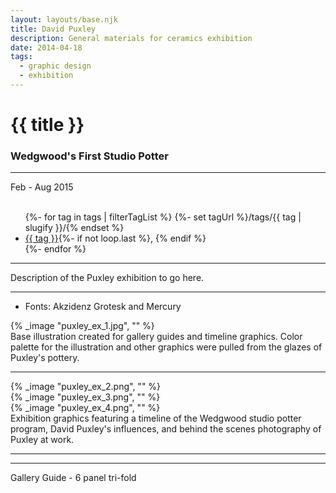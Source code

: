 ```yaml
---
layout: layouts/base.njk
title: David Puxley
description: General materials for ceramics exhibition 
date: 2014-04-18
tags:
  - graphic design
  - exhibition
---
```


<div class="container">
	<div class="row">
		<div class="col-12 col-12-md col-4-lg">
			<h1>{{ title }}</h1>
			<h3>Wedgwood's First Studio Potter</h3>
			<hr>
			<time>Feb - Aug 2015</time>
			</br></br>
			<ul class="post-metadata">
				{%- for tag in tags | filterTagList %}
				{%- set tagUrl %}/tags/{{ tag | slugify }}/{% endset %}
				<li><a href="{{ tagUrl }}" class="post-tag">{{ tag }}</a>{%- if not loop.last %}, {% endif %}</li>
				{%- endfor %}
			</ul>
			<hr>
		    	<p>Description of the Puxley exhibition to go here.</p>
			<hr>
            <ul class="post-metadata">
                <li>Fonts: Akzidenz Grotesk and Mercury</li>
            </ul>
		</div>
        <div class="col-12 col-12-md col-1-lg"></div>
		<div class="col-12 col-12-md col-6-lg">
				{% _image "puxley_ex_1.jpg", "" %}
				<figcaption>Base illustration created for gallery guides and timeline graphics. Color palette for the illustration and other graphics were pulled from the glazes of Puxley's pottery.</figcaption>
		</div>
		<div class="col-12 col-12-md col-1-lg"></div>
	</div>
	<hr>
		<div class="row">
		<div class="col-12 col-12-md col-1-lg"></div>
		<div class="col">
        	{% _image "puxley_ex_2.png", "" %}
            </br>
            {% _image "puxley_ex_3.png", "" %}
            </br>
            {% _image "puxley_ex_4.png", "" %}
            <figcaption>Exhibition graphics featuring a timeline of the Wedgwood studio potter program, David Puxley's influences, and behind the scenes photography of Puxley at work.</figcaption>
		</div>
		<div class="col-12 col-12-md col-1-lg"></div>
  	</div>
	<hr>
	<div class="row">
		<div class="col-12 col-12-md col-3-lg"></div>
		<div class="col-12 col-12-md col-1-lg"></div>
		<div class="col"></div>
    	<div class="col"></div>
		<div class="col-12 col-12-md col-1-lg"></div>
	</div>
	<hr>
	<div class="row">
    	<div class="col-12 col-12-md col-1-lg"></div>
		<div class="col-12 col-12-md col-3-lg">
			<figcaption>Gallery Guide - 6 panel tri-fold</figcaption>
		</div>
		<div class="col-12 col-12-md col-7-lg">
        </div>
    	<div class="col-12 col-12-md col-1-lg"></div>
	</div>
	<div class="row">
		<div class="col-12 col-12-md col-1-lg"></div>
		<div class="col-12 col-12-md col-10-lg">
		</div>
    	<div class="col-12 col-12-md col-1-lg"></div>
  	</div>

</div>